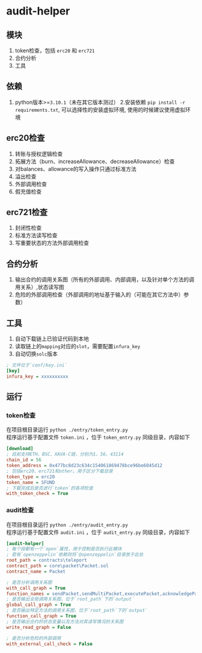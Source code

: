 # audit-helper

## 模块
1. token检查，包括 `erc20` 和 `erc721`
2. 合约分析
3. 工具

## 依赖
1. python版本>=`3.10.1`（未在其它版本测过）
2.安装依赖 `pip install -r requirements.txt`, 可以选择性的安装虚拟环境, 使用的时候建议使用虚拟环境

## erc20检查
1. 转账与授权逻辑检查
2. 拓展方法（burn、increaseAllowance、decreaseAllowance）检查
3. 对balances、allowance的写入操作只通过标准方法
4. 溢出检查
5. 外部调用检查
6. 假充值检查

## erc721检查
1. 封闭性检查
2. 标准方法读写检查
3. 写重要状态的方法外部调用检查

## 合约分析
1. 输出合约的调用关系图（所有的外部调用、内部调用，以及针对单个方法的调用关系）,状态读写图
2. 危险的外部调用检查（外部调用的地址基于输入的（可能在其它方法中）参数）

## 工具
1. 自动下载链上已验证代码到本地
2. 读取链上的`mapping`对应的`slot`，需要配置`infura_key`
3. 自动切换`solc`版本
```ini
; 文件位于`conf/key.ini`
[key]
infura_key = xxxxxxxxxx
```


## 运行
### token检查
在项目根目录运行 `python ./entry/token_entry.py`  
程序运行基于配置文件 `token.ini` ，位于 `token_entry.py` 同级目录，内容如下  
```ini
[download]
; 目前支持ETH、BSC、XAVA-C链，分别为1、56、43114
chain_id = 56 
token_address = 0x477bc8d23c634c154061869478bce96be6045d12
; 包括erc20、erc721和other。用于区分下载目录
token_type = erc20
token_name = SFUND
; 下载完成后是否进行`token`的各项检查
with_token_check = True
```

### audit检查
在项目根目录运行 `python ./entry/audit_entry.py`  
程序运行基于配置文件 `audit.ini` ，位于 `audit_entry.py` 同级目录，内容如下  
```ini
[audit-helper]
; 每个段都有一个`open`属性，用于控制是否执行此模块
; 若有`openzeppelin`依赖则将`@openzeppelin`目录放于此处
root_path = contracts\teleport
contract_path = core\packet\Packet.sol
contract_name = Packet

; 是否分析调用关系图
with_call_graph = True
function_names = sendPacket,sendMultiPacket,executePacket,acknowledgePacket,recvPacket
; 是否输出全局调用关系图，位于`root_path`下的`output`
global_call_graph = True
; 是否输出特定方法的调用关系图，位于`root_path`下的`output`
function_call_graph = True
; 是否输出合约的状态变量以及方法对其读写情况的关系图
write_read_graph = False

; 是否分析危险的外部调用
with_external_call_check = False
```

